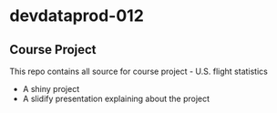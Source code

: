 # devdataprod-012
## Course Project

This repo contains all source for course project - U.S. flight statistics
* A shiny project
* A slidify presentation explaining about the project

